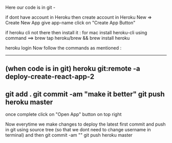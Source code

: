 Here our code is in git - 

if dont have account in Heroku then create account in Heroku
New => Create New App
give app-name
click on "Create App Button"

if heroku cli not there then install it : for mac install heroku-cli using command ==> brew tap heroku/brew && brew install heroku


heroku login
 Now follow the commands as mentioned :

----------------
(when code is in git)
heroku git:remote -a deploy-create-react-app-2
----------------
git add .
git commit -am "make it better"
git push heroku master
----------------
once complete click on "Open App" button on top right

Now everytime we make changes to deploy the latest 
first commit and push in git using source tree (so that we dont need to change username in terminal) and then 
git commit -am "<message>"
git push heroku master